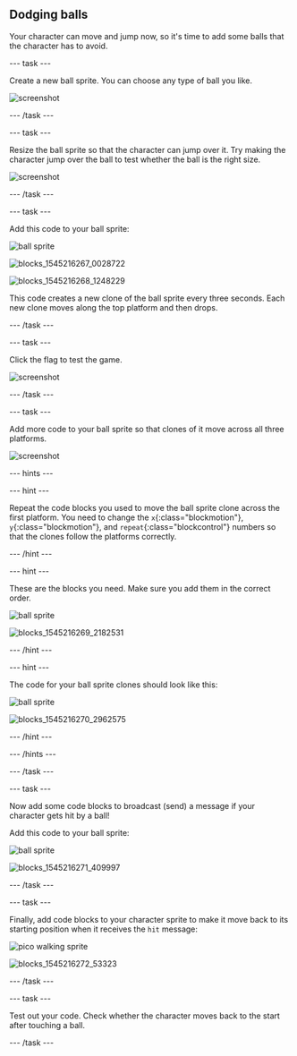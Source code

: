 ## Dodging balls

Your character can move and jump now, so it's time to add some balls that the character has to avoid.

--- task ---

Create a new ball sprite. You can choose any type of ball you like.

![screenshot](images/dodge-balls.png)

--- /task ---

--- task ---

Resize the ball sprite so that the character can jump over it. Try making the character jump over the ball to test whether the ball is the right size.

![screenshot](images/dodge-ball-resize.png)

--- /task ---

--- task ---

Add this code to your ball sprite:

![ball sprite](images/ball_sprite.png)

![blocks_1545216267_0028722](images/blocks_1545216267_0028722.png)

![blocks_1545216268_1248229](images/blocks_1545216268_1248229.png)

This code creates a new clone of the ball sprite every three seconds. Each new clone moves along the top platform and then drops.

--- /task ---

--- task ---

Click the flag to test the game.

![screenshot](images/dodge-ball-test.png)

--- /task ---

--- task ---

Add more code to your ball sprite so that clones of it move across all three platforms.

![screenshot](images/dodge-ball-more-motion.png)

--- hints ---

--- hint ---

Repeat the code blocks you used to move the ball sprite clone across the first platform. You need to change the `x`{:class="blockmotion"}, `y`{:class="blockmotion"}, and `repeat`{:class="blockcontrol"} numbers so that the clones follow the platforms correctly.

--- /hint ---

--- hint ---

These are the blocks you need. Make sure you add them in the correct order.

![ball sprite](images/ball_sprite.png)

![blocks_1545216269_2182531](images/blocks_1545216269_2182531.png)

--- /hint ---

--- hint ---

The code for your ball sprite clones should look like this:

![ball sprite](images/ball_sprite.png)

![blocks_1545216270_2962575](images/blocks_1545216270_2962575.png)

--- /hint ---

--- /hints ---

--- /task ---

--- task ---

Now add some code blocks to broadcast (send) a message if your character gets hit by a ball!

Add this code to your ball sprite:

![ball sprite](images/ball_sprite.png)

![blocks_1545216271_409997](images/blocks_1545216271_409997.png)

--- /task ---

--- task ---

Finally, add code blocks to your character sprite to make it move back to its starting position when it receives the `hit` message:

![pico walking sprite](images/pico_walking_sprite.png)

![blocks_1545216272_53323](images/blocks_1545216272_53323.png)

--- /task ---

--- task ---

Test out your code. Check whether the character moves back to the start after touching a ball.

--- /task ---

